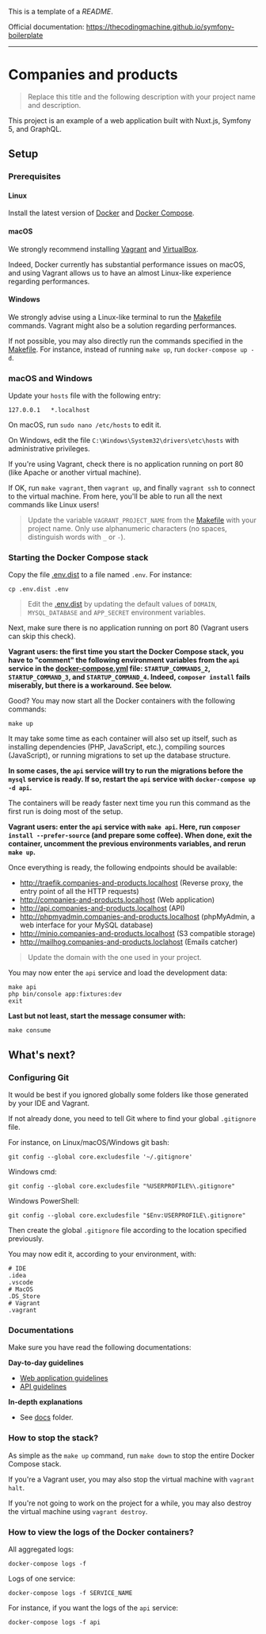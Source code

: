 This is a template of a *README*.

Official documentation: https://thecodingmachine.github.io/symfony-boilerplate

---

# Companies and products

> Replace this title and the following description with your project name and description.

This project is an example of a web application built with Nuxt.js, Symfony 5, and GraphQL.

## Setup

### Prerequisites

#### Linux

Install the latest version of [Docker](https://docs.docker.com/install/) and 
[Docker Compose](https://docs.docker.com/compose/install/).

#### macOS

We strongly recommend installing [Vagrant](https://www.vagrantup.com/) and 
[VirtualBox](https://www.virtualbox.org/).

Indeed, Docker currently has substantial performance issues on macOS, and using Vagrant allows us to have an almost 
Linux-like experience regarding performances.

#### Windows

We strongly advise using a Linux-like terminal to run the [Makefile](Makefile) commands. 
Vagrant might also be a solution regarding performances.

If not possible, you may also directly run the commands specified in the [Makefile](Makefile). 
For instance, instead of running `make up`, run `docker-compose up -d`.

### macOS and Windows

Update your `hosts` file with the following entry:

```
127.0.0.1   *.localhost
```

On macOS, run `sudo nano /etc/hosts` to edit it.

On Windows, edit the file `C:\Windows\System32\drivers\etc\hosts` with administrative privileges.

If you're using Vagrant, check there is no application running on port 80 (like Apache or another virtual machine).

If OK, run `make vagrant`, then `vagrant up`, and finally `vagrant ssh` to connect to the virtual machine. 
From here, you'll be able to run all the next commands like Linux users!

> Update the variable `VAGRANT_PROJECT_NAME` from the [Makefile](Makefile) with your project name.
> Only use alphanumeric characters (no spaces, distinguish words with `_` or `-`).

### Starting the Docker Compose stack

Copy the file [.env.dist](.env.dist) to a file named `.env`. For instance:

```
cp .env.dist .env
```

> Edit the [.env.dist](.env.dist) by updating the default values of `DOMAIN`, `MYSQL_DATABASE` and `APP_SECRET`
> environment variables.

Next, make sure there is no application running on port 80 (Vagrant users can skip this check).

**Vagrant users: the first time you start the Docker Compose stack, you have to "comment" the following 
environment variables from the `api` service in the [docker-compose.yml](docker-compose.yml) file: 
`STARTUP_COMMANDS_2`, `STARTUP_COMMAND_3`, and `STARTUP_COMMAND_4`. Indeed, `composer install` fails miserably, 
but there is a workaround. See below.**

Good? You may now start all the Docker containers with the following commands:

```
make up
```

It may take some time as each container will also set up itself, such as installing dependencies (PHP, JavaScript, etc.), 
compiling sources (JavaScript), or running migrations to set up the database structure.

**In some cases, the `api` service will try to run the migrations before the `mysql` service is ready. If so, restart
the `api` service with `docker-compose up -d api`.**

The containers will be ready faster next time you run this command as the first run is doing most of the setup.

**Vagrant users: enter the `api` service with `make api`. Here, run `composer install --prefer-source` 
(and prepare some coffee). When done, exit the container, uncomment the previous environments variables,
and rerun `make up`.**

Once everything is ready, the following endpoints should be available:

* http://traefik.companies-and-products.localhost (Reverse proxy, the entry point of all the HTTP requests)
* http://companies-and-products.localhost (Web application)
* http://api.companies-and-products.localhost (API)
* http://phpmyadmin.companies-and-products.localhost (phpMyAdmin, a web interface for your MySQL database)
* http://minio.companies-and-products.localhost (S3 compatible storage)
* http://mailhog.companies-and-products.loclahost (Emails catcher)

> Update the domain with the one used in your project.

You may now enter the `api` service and load the development data:

```
make api
php bin/console app:fixtures:dev
exit
```

**Last but not least, start the message consumer with:**
 
```
make consume
```

## What's next?

### Configuring Git

It would be best if you ignored globally some folders like those generated by your IDE and Vagrant.

If not already done, you need to tell Git where to find your global `.gitignore` file.

For instance, on Linux/macOS/Windows git bash:

```
git config --global core.excludesfile '~/.gitignore'
```

Windows cmd:

```
git config --global core.excludesfile "%USERPROFILE%\.gitignore"
```

Windows PowerShell:

```
git config --global core.excludesfile "$Env:USERPROFILE\.gitignore"
```

Then create the global `.gitignore` file according to the location specified previously.

You may now edit it, according to your environment, with:

```
# IDE
.idea
.vscode
# MacOS
.DS_Store
# Vagrant
.vagrant
```

### Documentations

Make sure you have read the following documentations:

**Day-to-day guidelines**

* [Web application guidelines](src/webapp/README.md)
* [API guidelines](src/api/README.md)

**In-depth explanations**

* See [docs](docs) folder.

### How to stop the stack?

As simple as the `make up` command, run `make down` to stop the entire Docker Compose stack.

If you're a Vagrant user, you may also stop the virtual machine with `vagrant halt`.

If you're not going to work on the project for a while, you may also destroy 
the virtual machine using `vagrant destroy`.

### How to view the logs of the Docker containers?

All aggregated logs:

```
docker-compose logs -f
```

Logs of one service:

```
docker-compose logs -f SERVICE_NAME
```

For instance, if you want the logs of the `api` service:

```
docker-compose logs -f api
```
